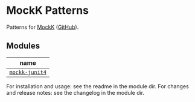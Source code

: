 # MockK Patterns

Patterns for [MockK](https://mockk.io) ([GitHub](https://github.com/mockk/mockk)).

## Modules

| name |
| -- |
| [`mockk-junit4`](junit4) |

For installation and usage: see the readme in the module dir.
For changes and release notes: see the changelog in the module dir.
